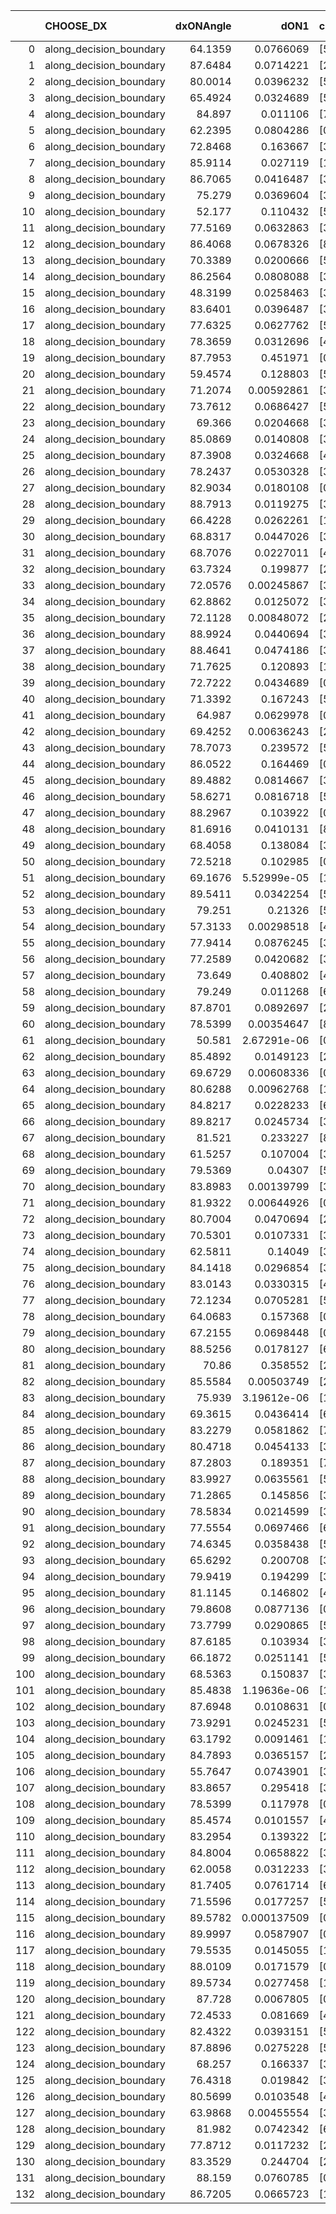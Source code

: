|     | CHOOSE_DX               |   dxONAngle |        dON1 | cIDON1   |   dON_patch_1 |   nTON |         dON |   dxOFFAngle |       dOFF1 | cIDOFF1   |   dOFF_patch_1 |   nTOFF |        dOFF | SUCCESS   |   nExp |   dual_point_id |   subpoint_time_seconds |   total_execution_time |        logp |       dOFF/dON | Vote dOFF>dON   |
|----:|:------------------------|------------:|------------:|:---------|--------------:|-------:|------------:|-------------:|------------:|:----------|---------------:|--------:|------------:|:----------|-------:|----------------:|------------------------:|-----------------------:|------------:|---------------:|:----------------|
|   0 | along_decision_boundary |     64.1359 | 0.0766069   | [5 9]    |   0.0766069   |      1 | 0.0766069   |      76.6089 | 0.014966    | [5 9]     |    0.014966    |       1 | 0.014966    | False     |      1 |               1 |                1.03163  |                1.40443 |  0          |     0.195361   | False           |
|   1 | along_decision_boundary |     87.6484 | 0.0714221   | [2 5]    |   0.0714221   |      1 | 0.0714221   |      87.6394 | 0.0321299   | [2 5]     |    0.0321299   |       1 | 0.0321299   | False     |      2 |               2 |                1.03972  |                2.45713 | -0.5        |     0.449859   | False           |
|   2 | along_decision_boundary |     80.0014 | 0.0396232   | [5 7]    |   0.0396232   |      1 | 0.0396232   |      89.8537 | 0.406479    | [5 7]     |    0.406479    |       1 | 0.406479    | True      |      3 |               3 |                1.92882  |                4.39495 | -1          |    10.2586     | True            |
|   3 | along_decision_boundary |     65.4924 | 0.0324689   | [5 9]    |   0.0324689   |      1 | 0.0324689   |      73.1251 | 0.00402742  | [5 9]     |    0.00402742  |       1 | 0.00402742  | False     |      4 |               4 |                0.771298 |                5.17131 | -0.166667   |     0.124039   | False           |
|   4 | along_decision_boundary |     84.897  | 0.011106    | [7 9]    |   0.011106    |      1 | 0.011106    |      82.1113 | 0.102186    | [7 9]     |    0.102186    |       1 | 0.102186    | True      |      5 |               5 |                0.83197  |                6.01528 | -0.5        |     9.20099    | True            |
|   5 | along_decision_boundary |     62.2395 | 0.0804286   | [0 1]    |   0.0804286   |      1 | 0.0804286   |      55.5283 | 0.0542776   | [0 1]     |    0.0542776   |       1 | 0.0542776   | False     |      6 |               6 |                1.18051  |                7.20443 | -0.1        |     0.674854   | False           |
|   6 | along_decision_boundary |     72.8468 | 0.163667    | [3 6]    |   0.163667    |      1 | 0.163667    |      81.5189 | 0.00956322  | [3 6]     |    0.00956322  |       1 | 0.00956322  | False     |      7 |               8 |                1.48704  |                8.71202 | -0.333333   |     0.058431   | False           |
|   7 | along_decision_boundary |     85.9114 | 0.027119    | [1 8]    |   0.027119    |      1 | 0.027119    |      74.898  | 3.24643e-05 | [0 8]     |    3.24643e-05 |       1 | 3.24643e-05 | False     |      8 |               9 |                1.14054  |                9.85755 | -0.642857   |     0.00119711 | False           |
|   8 | along_decision_boundary |     86.7065 | 0.0416487   | [3 7]    |   0.0416487   |      1 | 0.0416487   |      85.0257 | 0.0504057   | [3 7]     |    0.0504057   |       1 | 0.0504057   | True      |      9 |              10 |                1.54327  |               11.4059  | -1          |     1.21026    | True            |
|   9 | along_decision_boundary |     75.279  | 0.0369604   | [3 7]    |   0.0369604   |      1 | 0.0369604   |      80.4696 | 0.149783    | [3 7]     |    0.149783    |       1 | 0.149783    | True      |     10 |              11 |                1.27947  |               12.6948  | -0.5        |     4.05253    | True            |
|  10 | along_decision_boundary |     52.177  | 0.110432    | [5 6]    |   0.110432    |      1 | 0.110432    |      62.8029 | 0.0105125   | [5 6]     |    0.0105125   |       1 | 0.0105125   | False     |     11 |              12 |                1.00496  |               13.7048  | -0.2        |     0.0951943  | False           |
|  11 | along_decision_boundary |     77.5169 | 0.0632863   | [3 5]    |   0.0632863   |      1 | 0.0632863   |      84.9629 | 0.418674    | [3 5]     |    0.418674    |       1 | 0.418674    | True      |     12 |              15 |                2.00025  |               15.7754  | -0.409091   |     6.61555    | True            |
|  12 | along_decision_boundary |     86.4068 | 0.0678326   | [8 9]    |   0.0678326   |      1 | 0.0678326   |      75.8559 | 0.0191807   | [8 9]     |    0.0191807   |       1 | 0.0191807   | False     |     13 |              16 |                1.34032  |               17.1207  | -0.166667   |     0.282765   | False           |
|  13 | along_decision_boundary |     70.3389 | 0.0200666   | [5 6]    |   0.0200666   |      1 | 0.0200666   |      70.3181 | 0.0878046   | [5 6]     |    0.0878046   |       1 | 0.0878046   | True      |     14 |              17 |                1.28028  |               18.4083  | -0.346154   |     4.37565    | True            |
|  14 | along_decision_boundary |     86.2564 | 0.0808088   | [3 6]    |   0.0808088   |      1 | 0.0808088   |      78.456  | 0.0288351   | [3 6]     |    0.0288351   |       1 | 0.0288351   | False     |     15 |              18 |                1.11953  |               19.5371  | -0.142857   |     0.356831   | False           |
|  15 | along_decision_boundary |     48.3199 | 0.0258463   | [3 7]    |   0.0258463   |      1 | 0.0258463   |      57.5177 | 0.000700273 | [3 7]     |    0.000700273 |       1 | 0.000700273 | False     |     16 |              19 |                0.676349 |               20.2185  | -0.3        |     0.0270937  | False           |
|  16 | along_decision_boundary |     83.6401 | 0.0396487   | [3 7]    |   0.0396487   |      1 | 0.0396487   |      85.1595 | 0.0397035   | [3 7]     |    0.0397035   |       1 | 0.0397035   | True      |     17 |              20 |                0.795707 |               21.0198  | -0.5        |     1.00138    | True            |
|  17 | along_decision_boundary |     77.6325 | 0.0627762   | [5 7]    |   0.0627762   |      1 | 0.0627762   |      89.1268 | 0.0197026   | [5 7]     |    0.0197026   |       1 | 0.0197026   | False     |     18 |              21 |                1.00918  |               22.0365  | -0.264706   |     0.313854   | False           |
|  18 | along_decision_boundary |     78.3659 | 0.0312696   | [4 7]    |   0.0312696   |      1 | 0.0312696   |      85.0341 | 0.276512    | [4 7]     |    0.276512    |       1 | 0.276512    | True      |     19 |              22 |                1.19936  |               23.2423  | -0.444444   |     8.84283    | True            |
|  19 | along_decision_boundary |     87.7953 | 0.451971    | [0 1]    |   0.451971    |      1 | 0.451971    |      83.3438 | 0.237218    | [0 1]     |    0.237218    |       1 | 0.237218    | False     |     20 |              23 |                2.91141  |               26.1588  | -0.236842   |     0.524853   | False           |
|  20 | along_decision_boundary |     59.4574 | 0.128803    | [5 6]    |   0.128803    |      1 | 0.128803    |      61.8573 | 0.0131577   | [5 6]     |    0.0131577   |       1 | 0.0131577   | False     |     21 |              24 |                0.734028 |               26.9029  | -0.4        |     0.102153   | False           |
|  21 | along_decision_boundary |     71.2074 | 0.00592861  | [3 6]    |   0.00592861  |      1 | 0.00592861  |      79.7924 | 0.0314125   | [3 6]     |    0.0314125   |       1 | 0.0314125   | True      |     22 |              25 |                0.869585 |               27.7775  | -0.595238   |     5.29846    | True            |
|  22 | along_decision_boundary |     73.7612 | 0.0686427   | [5 9]    |   0.0686427   |      1 | 0.0686427   |      70.7157 | 0.059328    | [5 9]     |    0.059328    |       1 | 0.059328    | False     |     23 |              26 |                1.15461  |               28.9421  | -0.363636   |     0.864303   | False           |
|  23 | along_decision_boundary |     69.366  | 0.0204668   | [3 5]    |   0.0204668   |      1 | 0.0204668   |      65.7144 | 0.529096    | [3 5]     |    0.529096    |       1 | 0.529096    | True      |     24 |              27 |                1.75722  |               30.7088  | -0.543478   |    25.8514     | True            |
|  24 | along_decision_boundary |     85.0869 | 0.0140808   | [3 7]    |   0.0140808   |      1 | 0.0140808   |      82.1133 | 0.14213     | [3 7]     |    0.14213     |       1 | 0.14213     | True      |     25 |              28 |                1.10666  |               31.821   | -0.333333   |    10.0938     | True            |
|  25 | along_decision_boundary |     87.3908 | 0.0324668   | [4 6]    |   0.0324668   |      1 | 0.0324668   |      86.1093 | 0.0394991   | [4 6]     |    0.0394991   |       1 | 0.0394991   | True      |     26 |              29 |                0.807108 |               32.6331  | -0.18       |     1.2166     | True            |
|  26 | along_decision_boundary |     78.2437 | 0.0530328   | [3 6]    |   0.0530328   |      1 | 0.0530328   |      76.5037 | 0.00610072  | [3 6]     |    0.00610072  |       1 | 0.00610072  | False     |     27 |              30 |                1.19502  |               33.8361  | -0.0769231  |     0.115037   | False           |
|  27 | along_decision_boundary |     82.9034 | 0.0180108   | [0 1]    |   0.0180108   |      1 | 0.0180108   |      82.9114 | 0.0126144   | [0 1]     |    0.0126144   |       1 | 0.0126144   | False     |     28 |              31 |                0.781947 |               34.6293  | -0.166667   |     0.700381   | False           |
|  28 | along_decision_boundary |     88.7913 | 0.0119275   | [3 5]    |   0.0119275   |      1 | 0.0119275   |      89.9493 | 0.00717629  | [3 5]     |    0.00717629  |       1 | 0.00717629  | False     |     29 |              32 |                0.729852 |               35.3672  | -0.285714   |     0.601661   | False           |
|  29 | along_decision_boundary |     66.4228 | 0.0262261   | [1 2]    |   0.0262261   |      1 | 0.0262261   |      73.2975 | 0.046577    | [1 2]     |    0.046577    |       1 | 0.046577    | True      |     30 |              33 |                1.02006  |               36.3922  | -0.431034   |     1.77598    | True            |
|  30 | along_decision_boundary |     68.8317 | 0.0447026   | [3 7]    |   0.0447026   |      1 | 0.0447026   |      65.5805 | 0.133353    | [3 7]     |    0.133353    |       1 | 0.133353    | True      |     31 |              34 |                1.42955  |               37.8318  | -0.266667   |     2.98311    | True            |
|  31 | along_decision_boundary |     68.7076 | 0.0227011   | [4 5]    |   0.0227011   |      1 | 0.0227011   |      75.5876 | 0.000906422 | [4 5]     |    0.000906422 |       1 | 0.000906422 | False     |     32 |              35 |                0.806492 |               38.6473  | -0.145161   |     0.0399286  | False           |
|  32 | along_decision_boundary |     63.7324 | 0.199877    | [2 5]    |   0.199877    |      1 | 0.199877    |      63.6572 | 0.546665    | [2 5]     |    0.546665    |       1 | 0.546665    | True      |     33 |              36 |                2.48751  |               41.1462  | -0.25       |     2.73501    | True            |
|  33 | along_decision_boundary |     72.0576 | 0.00245867  | [3 8]    |   0.00245867  |      1 | 0.00245867  |      86.5568 | 0.020082    | [3 8]     |    0.020082    |       1 | 0.020082    | True      |     34 |              37 |                1.07716  |               42.2298  | -0.136364   |     8.16783    | True            |
|  34 | along_decision_boundary |     62.8862 | 0.0125072   | [3 8]    |   0.0125072   |      1 | 0.0125072   |      63.2898 | 0.0141081   | [3 8]     |    0.0141081   |       1 | 0.0141081   | True      |     35 |              38 |                0.989538 |               43.2345  | -0.0588235  |     1.12799    | True            |
|  35 | along_decision_boundary |     72.1128 | 0.00848072  | [2 7]    |   0.00848072  |      1 | 0.00848072  |      83.3068 | 0.0609198   | [2 7]     |    0.0609198   |       1 | 0.0609198   | True      |     36 |              39 |                0.826458 |               44.068   | -0.0142857  |     7.18333    | True            |
|  36 | along_decision_boundary |     88.9924 | 0.0440694   | [3 5]    |   0.0440694   |      1 | 0.0440694   |      77.9522 | 0.0148234   | [3 5]     |    0.0148234   |       1 | 0.0148234   | False     |     37 |              40 |                0.782604 |               44.8591  | -0          |     0.336365   | False           |
|  37 | along_decision_boundary |     88.4641 | 0.0474186   | [3 6]    |   0.0474186   |      1 | 0.0474186   |      75.7272 | 0.138875    | [3 6]     |    0.138875    |       1 | 0.138875    | True      |     38 |              41 |                3.11264  |               47.9798  | -0.0135135  |     2.9287     | True            |
|  38 | along_decision_boundary |     71.7625 | 0.120893    | [1 9]    |   0.120893    |      1 | 0.120893    |      70.1235 | 0.0133827   | [0 9]     |    0.0133827   |       1 | 0.0133827   | False     |     39 |              42 |                2.02135  |               50.1502  | -0          |     0.110698   | False           |
|  39 | along_decision_boundary |     72.7222 | 0.0434689   | [0 1]    |   0.0434689   |      1 | 0.0434689   |      78.1989 | 0.145146    | [0 1]     |    0.145146    |       1 | 0.145146    | True      |     40 |              45 |                2.95201  |               56.2657  | -0.0128205  |     3.33909    | True            |
|  40 | along_decision_boundary |     71.3392 | 0.167243    | [5 7]    |   0.167243    |      1 | 0.167243    |      76.5247 | 0.11531     | [5 7]     |    0.11531     |       1 | 0.11531     | False     |     41 |              46 |                1.05058  |               57.3223  | -0          |     0.689478   | False           |
|  41 | along_decision_boundary |     64.987  | 0.0629978   | [0 8]    |   0.0629978   |      1 | 0.0629978   |      69.9229 | 0.0239376   | [1 8]     |    0.0239376   |       1 | 0.0239376   | False     |     42 |              47 |                1.18949  |               58.5178  | -0.0121951  |     0.379974   | False           |
|  42 | along_decision_boundary |     69.4252 | 0.00636243  | [2 4]    |   0.00636243  |      1 | 0.00636243  |      66.336  | 0.213906    | [2 4]     |    0.213906    |       1 | 0.213906    | True      |     43 |              49 |                1.26303  |               59.823   | -0.047619   |    33.6202     | True            |
|  43 | along_decision_boundary |     78.7073 | 0.239572    | [5 7]    |   0.239572    |      1 | 0.239572    |      87.9892 | 0.0848064   | [5 7]     |    0.0848064   |       1 | 0.0848064   | False     |     44 |              50 |                0.838745 |               60.6717  | -0.0116279  |     0.353991   | False           |
|  44 | along_decision_boundary |     86.0522 | 0.164469    | [0 9]    |   0.164469    |      1 | 0.164469    |      87.3827 | 0.0153124   | [1 9]     |    0.0153124   |       1 | 0.0153124   | False     |     45 |              51 |                0.929343 |               61.61    | -0.0454545  |     0.0931022  | False           |
|  45 | along_decision_boundary |     89.4882 | 0.0814667   | [3 5]    |   0.0814667   |      1 | 0.0814667   |      88.6451 | 0.156204    | [3 5]     |    0.156204    |       1 | 0.156204    | True      |     46 |              52 |                1.23797  |               62.8549  | -0.1        |     1.91739    | True            |
|  46 | along_decision_boundary |     58.6271 | 0.0816718   | [5 6]    |   0.0816718   |      1 | 0.0816718   |      70.9015 | 0.101992    | [5 6]     |    0.101992    |       1 | 0.101992    | True      |     47 |              53 |                0.697589 |               63.5575  | -0.0434783  |     1.2488     | True            |
|  47 | along_decision_boundary |     88.2967 | 0.103922    | [0 1]    |   0.103922    |      1 | 0.103922    |      89.4514 | 0.0525678   | [0 1]     |    0.0525678   |       1 | 0.0525678   | False     |     48 |              54 |                1.24988  |               64.8214  | -0.0106383  |     0.505839   | False           |
|  48 | along_decision_boundary |     81.6916 | 0.0410131   | [8 9]    |   0.0410131   |      1 | 0.0410131   |      87.4206 | 0.00307629  | [8 9]     |    0.00307629  |       1 | 0.00307629  | False     |     49 |              56 |                0.734714 |               65.5926  | -0.0416667  |     0.0750074  | False           |
|  49 | along_decision_boundary |     68.4058 | 0.138084    | [3 5]    |   0.138084    |      1 | 0.138084    |      69.5713 | 0.430503    | [3 5]     |    0.430503    |       1 | 0.430503    | True      |     50 |              57 |                1.56181  |               67.1626  | -0.0918367  |     3.11769    | True            |
|  50 | along_decision_boundary |     72.5218 | 0.102985    | [0 1]    |   0.102985    |      1 | 0.102985    |      82.9632 | 0.00125557  | [0 1]     |    0.00125557  |       1 | 0.00125557  | False     |     51 |              58 |                0.914383 |               68.0829  | -0.04       |     0.0121917  | False           |
|  51 | along_decision_boundary |     69.1676 | 5.52999e-05 | [1 8]    |   5.52999e-05 |      1 | 5.52999e-05 |      80.474  | 0.0363253   | [0 8]     |    0.0363253   |       1 | 0.0363253   | True      |     52 |              60 |                0.656119 |               68.7749  | -0.0882353  |   656.877      | True            |
|  52 | along_decision_boundary |     89.5411 | 0.0342254   | [5 7]    |   0.0342254   |      1 | 0.0342254   |      83.453  | 0.280472    | [5 7]     |    0.280472    |       1 | 0.280472    | True      |     53 |              61 |                1.35788  |               70.1374  | -0.0384615  |     8.19486    | True            |
|  53 | along_decision_boundary |     79.251  | 0.21326     | [5 7]    |   0.21326     |      1 | 0.21326     |      86.7968 | 0.182671    | [5 7]     |    0.182671    |       1 | 0.182671    | False     |     54 |              62 |                0.852523 |               70.9949  | -0.00943396 |     0.856568   | False           |
|  54 | along_decision_boundary |     57.3133 | 0.00298518  | [4 7]    |   0.00298518  |      1 | 0.00298518  |      59.0458 | 0.0481447   | [4 7]     |    0.0481447   |       1 | 0.0481447   | True      |     55 |              63 |                0.691743 |               71.6947  | -0.037037   |    16.1279     | True            |
|  55 | along_decision_boundary |     77.9414 | 0.0876245   | [3 5]    |   0.0876245   |      1 | 0.0876245   |      83.2439 | 0.138177    | [3 5]     |    0.138177    |       1 | 0.138177    | True      |     56 |              64 |                1.07234  |               72.772   | -0.00909091 |     1.57692    | True            |
|  56 | along_decision_boundary |     77.2589 | 0.0420682   | [3 7]    |   0.0420682   |      1 | 0.0420682   |      80.7432 | 0.0421387   | [3 7]     |    0.0421387   |       1 | 0.0421387   | True      |     57 |              65 |                1.00745  |               73.7894  | -0          |     1.00168    | True            |
|  57 | along_decision_boundary |     73.649  | 0.408802    | [4 7]    |   0.408802    |      1 | 0.408802    |      73.7379 | 0.0140993   | [4 7]     |    0.0140993   |       1 | 0.0140993   | False     |     58 |              66 |                1.0524   |               74.8498  | -0.00877193 |     0.0344894  | False           |
|  58 | along_decision_boundary |     79.249  | 0.011268    | [6 7]    |   0.011268    |      1 | 0.011268    |      83.4225 | 0.026133    | [6 7]     |    0.026133    |       1 | 0.026133    | True      |     59 |              67 |                0.808745 |               75.6645  | -0          |     2.31921    | True            |
|  59 | along_decision_boundary |     87.8701 | 0.0892697   | [2 4]    |   0.0892697   |      1 | 0.0892697   |      84.3047 | 0.00561548  | [2 4]     |    0.00561548  |       1 | 0.00561548  | False     |     60 |              68 |                0.743651 |               76.4152  | -0.00847458 |     0.0629046  | False           |
|  60 | along_decision_boundary |     78.5399 | 0.00354647  | [8 9]    |   0.00354647  |      1 | 0.00354647  |      76.8606 | 0.00750637  | [8 9]     |    0.00750637  |       1 | 0.00750637  | True      |     61 |              69 |                0.614455 |               77.0356  | -0          |     2.11658    | True            |
|  61 | along_decision_boundary |     50.581  | 2.67291e-06 | [0 9]    |   2.67291e-06 |      1 | 2.67291e-06 |      89.4294 | 0.0110616   | [1 9]     |    0.0110616   |       1 | 0.0110616   | True      |     62 |              70 |                0.724379 |               77.765   | -0.00819672 |  4138.42       | True            |
|  62 | along_decision_boundary |     85.4892 | 0.0149123   | [2 3]    |   0.0149123   |      1 | 0.0149123   |      76.7945 | 0.176092    | [2 3]     |    0.176092    |       1 | 0.176092    | True      |     63 |              72 |                1.50085  |               80.7347  | -0.0322581  |    11.8085     | True            |
|  63 | along_decision_boundary |     69.6729 | 0.00608336  | [0 3]    |   0.00608336  |      1 | 0.00608336  |      71.1802 | 0.0157541   | [1 3]     |    0.0157541   |       1 | 0.0157541   | True      |     64 |              73 |                0.93418  |               81.6739  | -0.0714286  |     2.5897     | True            |
|  64 | along_decision_boundary |     80.6288 | 0.00962768  | [1 7]    |   0.00962768  |      1 | 0.00962768  |      81.2406 | 6.16915e-05 | [0 7]     |    6.16915e-05 |       1 | 6.16915e-05 | False     |     65 |              74 |                0.792758 |               82.4717  | -0.125      |     0.00640772 | False           |
|  65 | along_decision_boundary |     84.8217 | 0.0228233   | [6 7]    |   0.0228233   |      1 | 0.0228233   |      86.8856 | 0.0462945   | [6 7]     |    0.0462945   |       1 | 0.0462945   | True      |     66 |              76 |                0.913793 |               83.41    | -0.0692308  |     2.02839    | True            |
|  66 | along_decision_boundary |     89.8217 | 0.0245734   | [3 5]    |   0.0245734   |      1 | 0.0245734   |      85.1026 | 0.102379    | [3 5]     |    0.102379    |       1 | 0.102379    | True      |     67 |              77 |                1.09675  |               84.5131  | -0.121212   |     4.16624    | True            |
|  67 | along_decision_boundary |     81.521  | 0.233227    | [8 9]    |   0.233227    |      1 | 0.233227    |      84.3024 | 0.0462655   | [8 9]     |    0.0462655   |       1 | 0.0462655   | False     |     68 |              79 |                1.20683  |               87.3833  | -0.186567   |     0.198371   | False           |
|  68 | along_decision_boundary |     61.5257 | 0.107004    | [3 9]    |   0.107004    |      1 | 0.107004    |      68.8874 | 0.00493484  | [3 9]     |    0.00493484  |       1 | 0.00493484  | False     |     69 |              80 |                1.14989  |               88.5402  | -0.117647   |     0.0461182  | False           |
|  69 | along_decision_boundary |     79.5369 | 0.04307     | [5 9]    |   0.04307     |      1 | 0.04307     |      87.3117 | 0.268032    | [5 9]     |    0.268032    |       1 | 0.268032    | True      |     70 |              81 |                1.44577  |               89.992   | -0.0652174  |     6.22316    | True            |
|  70 | along_decision_boundary |     83.8983 | 0.00139799  | [3 5]    |   0.00139799  |      1 | 0.00139799  |      83.8909 | 0.0413001   | [3 5]     |    0.0413001   |       1 | 0.0413001   | True      |     71 |              82 |                0.954332 |               90.9543  | -0.114286   |    29.5426     | True            |
|  71 | along_decision_boundary |     81.9322 | 0.00644926  | [0 9]    |   0.00644926  |      1 | 0.00644926  |      79.112  | 0.0241576   | [1 9]     |    0.0241576   |       1 | 0.0241576   | True      |     72 |              84 |                0.692193 |               93.7513  | -0.176056   |     3.7458     | True            |
|  72 | along_decision_boundary |     80.7004 | 0.0470694   | [2 5]    |   0.0470694   |      1 | 0.0470694   |      73.78   | 0.0183549   | [2 5]     |    0.0183549   |       1 | 0.0183549   | False     |     73 |              85 |                1.26235  |               95.0206  | -0.25       |     0.389955   | False           |
|  73 | along_decision_boundary |     70.5301 | 0.0107331   | [3 7]    |   0.0107331   |      1 | 0.0107331   |      73.3405 | 0.0643111   | [3 7]     |    0.0643111   |       1 | 0.0643111   | True      |     74 |              86 |                0.847888 |               95.8785  | -0.171233   |     5.99184    | True            |
|  74 | along_decision_boundary |     62.5811 | 0.14049     | [3 7]    |   0.14049     |      1 | 0.14049     |      64.3724 | 0.185038    | [3 7]     |    0.185038    |       1 | 0.185038    | True      |     75 |              87 |                0.807851 |               96.6924  | -0.243243   |     1.31709    | True            |
|  75 | along_decision_boundary |     84.1418 | 0.0296854   | [3 5]    |   0.0296854   |      1 | 0.0296854   |      85.6076 | 0.13763     | [3 5]     |    0.13763     |       1 | 0.13763     | True      |     76 |              88 |                0.745866 |               97.4452  | -0.326667   |     4.6363     | True            |
|  76 | along_decision_boundary |     83.0143 | 0.0330315   | [4 5]    |   0.0330315   |      1 | 0.0330315   |      81.6539 | 0.00661644  | [4 5]     |    0.00661644  |       1 | 0.00661644  | False     |     77 |              89 |                0.933458 |               98.3847  | -0.421053   |     0.200307   | False           |
|  77 | along_decision_boundary |     72.1234 | 0.0705281   | [5 6]    |   0.0705281   |      1 | 0.0705281   |      79.5585 | 0.0181041   | [5 6]     |    0.0181041   |       1 | 0.0181041   | False     |     78 |              90 |                0.832588 |               99.2254  | -0.318182   |     0.256693   | False           |
|  78 | along_decision_boundary |     64.0683 | 0.157368    | [0 1]    |   0.157368    |      1 | 0.157368    |      64.8215 | 0.0703185   | [0 1]     |    0.0703185   |       1 | 0.0703185   | False     |     79 |              91 |                1.36842  |              100.603   | -0.230769   |     0.44684    | False           |
|  79 | along_decision_boundary |     67.2155 | 0.0698448   | [0 8]    |   0.0698448   |      1 | 0.0698448   |      87.7363 | 0.117623    | [0 8]     |    0.117623    |       1 | 0.117623    | True      |     80 |              92 |                2.06459  |              102.672   | -0.158228   |     1.68406    | True            |
|  80 | along_decision_boundary |     88.5256 | 0.0178127   | [6 9]    |   0.0178127   |      1 | 0.0178127   |      84.0348 | 0.0648845   | [6 9]     |    0.0648845   |       1 | 0.0648845   | True      |     81 |              93 |                0.772769 |              103.454   | -0.225      |     3.64259    | True            |
|  81 | along_decision_boundary |     70.86   | 0.358552    | [2 7]    |   0.358552    |      1 | 0.358552    |      68.0417 | 0.402606    | [2 7]     |    0.402606    |       1 | 0.402606    | True      |     82 |              94 |                2.11251  |              105.572   | -0.302469   |     1.12287    | True            |
|  82 | along_decision_boundary |     85.5584 | 0.00503749  | [2 4]    |   0.00503749  |      1 | 0.00503749  |      85.024  | 0.0194196   | [2 4]     |    0.0194196   |       1 | 0.0194196   | True      |     83 |              95 |                0.765659 |              106.343   | -0.390244   |     3.85502    | True            |
|  83 | along_decision_boundary |     75.939  | 3.19612e-06 | [1 8]    |   3.19612e-06 |      1 | 3.19612e-06 |      85.1221 | 0.00184208  | [0 8]     |    0.00184208  |       1 | 0.00184208  | True      |     84 |              96 |                0.680011 |              107.029   | -0.487952   |   576.35       | True            |
|  84 | along_decision_boundary |     69.3615 | 0.0436414   | [6 9]    |   0.0436414   |      1 | 0.0436414   |      83.0431 | 0.00715101  | [6 9]     |    0.00715101  |       1 | 0.00715101  | False     |     85 |              97 |                0.945015 |              107.982   | -0.595238   |     0.163859   | False           |
|  85 | along_decision_boundary |     83.2279 | 0.0581862   | [7 9]    |   0.0581862   |      1 | 0.0581862   |      85.2745 | 0.155547    | [7 9]     |    0.155547    |       1 | 0.155547    | True      |     86 |              98 |                0.791004 |              108.779   | -0.476471   |     2.67326    | True            |
|  86 | along_decision_boundary |     80.4718 | 0.0454133   | [3 8]    |   0.0454133   |      1 | 0.0454133   |      76.4267 | 0.0451178   | [3 8]     |    0.0451178   |       1 | 0.0451178   | False     |     87 |              99 |                0.775667 |              109.561   | -0.581395   |     0.993493   | False           |
|  87 | along_decision_boundary |     87.2803 | 0.189351    | [7 9]    |   0.189351    |      1 | 0.189351    |      87.8227 | 0.0490372   | [7 9]     |    0.0490372   |       1 | 0.0490372   | False     |     88 |             100 |                1.28394  |              110.851   | -0.465517   |     0.258976   | False           |
|  88 | along_decision_boundary |     83.9927 | 0.0635561   | [5 9]    |   0.0635561   |      1 | 0.0635561   |      79.587  | 0.0512989   | [5 9]     |    0.0512989   |       1 | 0.0512989   | False     |     89 |             101 |                0.850858 |              111.707   | -0.363636   |     0.807144   | False           |
|  89 | along_decision_boundary |     71.2865 | 0.145856    | [3 7]    |   0.145856    |      1 | 0.145856    |      81.8525 | 0.116718    | [3 7]     |    0.116718    |       1 | 0.116718    | False     |     90 |             103 |                1.44283  |              114.333   | -0.275281   |     0.800224   | False           |
|  90 | along_decision_boundary |     78.5834 | 0.0214599   | [3 7]    |   0.0214599   |      1 | 0.0214599   |      80.22   | 0.223666    | [3 7]     |    0.223666    |       1 | 0.223666    | True      |     91 |             104 |                0.951557 |              115.291   | -0.2        |    10.4225     | True            |
|  91 | along_decision_boundary |     77.5554 | 0.0697466   | [6 9]    |   0.0697466   |      1 | 0.0697466   |      75.0476 | 0.235449    | [6 9]     |    0.235449    |       1 | 0.235449    | True      |     92 |             105 |                1.24529  |              116.545   | -0.269231   |     3.37577    | True            |
|  92 | along_decision_boundary |     74.6345 | 0.0358438   | [5 9]    |   0.0358438   |      1 | 0.0358438   |      80.5704 | 0.155432    | [5 9]     |    0.155432    |       1 | 0.155432    | True      |     93 |             107 |                1.1481   |              117.736   | -0.347826   |     4.33638    | True            |
|  93 | along_decision_boundary |     65.6292 | 0.200708    | [3 5]    |   0.200708    |      1 | 0.200708    |      66.5032 | 0.324213    | [3 5]     |    0.324213    |       1 | 0.324213    | True      |     94 |             108 |                1.99805  |              119.742   | -0.435484   |     1.61535    | True            |
|  94 | along_decision_boundary |     79.9419 | 0.194299    | [3 5]    |   0.194299    |      1 | 0.194299    |      75.2158 | 0.217951    | [3 5]     |    0.217951    |       1 | 0.217951    | True      |     95 |             109 |                1.67211  |              121.431   | -0.531915   |     1.12173    | True            |
|  95 | along_decision_boundary |     81.1145 | 0.146802    | [4 7]    |   0.146802    |      1 | 0.146802    |      88.5109 | 0.159567    | [4 7]     |    0.159567    |       1 | 0.159567    | True      |     96 |             110 |                1.57101  |              123.008   | -0.636842   |     1.08695    | True            |
|  96 | along_decision_boundary |     79.8608 | 0.0877136   | [0 4]    |   0.0877136   |      1 | 0.0877136   |      88.9205 | 0.0434499   | [1 4]     |    0.0434499   |       1 | 0.0434499   | False     |     97 |             111 |                0.813948 |              123.828   | -0.75       |     0.495361   | False           |
|  97 | along_decision_boundary |     73.7799 | 0.0290865   | [5 7]    |   0.0290865   |      1 | 0.0290865   |      68.7907 | 0.0792638   | [5 7]     |    0.0792638   |       1 | 0.0792638   | True      |     98 |             112 |                0.910376 |              124.745   | -0.623711   |     2.72511    | True            |
|  98 | along_decision_boundary |     87.6185 | 0.103934    | [3 9]    |   0.103934    |      1 | 0.103934    |      78.8657 | 0.00782873  | [3 9]     |    0.00782873  |       1 | 0.00782873  | False     |     99 |             113 |                1.27343  |              126.028   | -0.734694   |     0.0753241  | False           |
|  99 | along_decision_boundary |     66.1872 | 0.0251141   | [5 7]    |   0.0251141   |      1 | 0.0251141   |      81.7107 | 0.0746463   | [5 7]     |    0.0746463   |       1 | 0.0746463   | True      |    100 |             114 |                0.995617 |              127.03    | -0.611111   |     2.97229    | True            |
| 100 | along_decision_boundary |     68.5363 | 0.150837    | [3 5]    |   0.150837    |      1 | 0.150837    |      69.1263 | 0.40247     | [3 5]     |    0.40247     |       1 | 0.40247     | True      |    101 |             115 |                2.38659  |              129.423   | -0.72       |     2.66825    | True            |
| 101 | along_decision_boundary |     85.4838 | 1.19636e-06 | [1 9]    |   1.19636e-06 |      1 | 1.19636e-06 |      88.2766 | 0.0290075   | [0 9]     |    0.0290075   |       1 | 0.0290075   | True      |    102 |             116 |                1.01358  |              130.445   | -0.836634   | 24246.4        | True            |
| 102 | along_decision_boundary |     87.6948 | 0.0108631   | [0 1]    |   0.0108631   |      1 | 0.0108631   |      89.4458 | 0.0495017   | [0 1]     |    0.0495017   |       1 | 0.0495017   | True      |    103 |             117 |                1.0177   |              131.472   | -0.960784   |     4.55686    | True            |
| 103 | along_decision_boundary |     73.9291 | 0.0245231   | [5 9]    |   0.0245231   |      1 | 0.0245231   |      76.9637 | 0.0383053   | [5 9]     |    0.0383053   |       1 | 0.0383053   | True      |    104 |             118 |                1.04458  |              132.522   | -1.09223    |     1.56201    | True            |
| 104 | along_decision_boundary |     63.1792 | 0.0091461   | [1 9]    |   0.0091461   |      1 | 0.0091461   |      80.2888 | 0.100906    | [0 9]     |    0.100906    |       1 | 0.100906    | True      |    105 |             119 |                0.745785 |              133.275   | -1.23077    |    11.0326     | True            |
| 105 | along_decision_boundary |     84.7893 | 0.0365157   | [2 7]    |   0.0365157   |      1 | 0.0365157   |      86.2606 | 0.0630717   | [2 7]     |    0.0630717   |       1 | 0.0630717   | True      |    106 |             120 |                0.933658 |              134.218   | -1.37619    |     1.72725    | True            |
| 106 | along_decision_boundary |     55.7647 | 0.0743901   | [3 7]    |   0.0743901   |      1 | 0.0743901   |      58.4319 | 0.277236    | [3 7]     |    0.277236    |       1 | 0.277236    | True      |    107 |             121 |                2.20555  |              136.433   | -1.5283     |     3.72678    | True            |
| 107 | along_decision_boundary |     83.8657 | 0.295418    | [3 5]    |   0.295418    |      1 | 0.295418    |      85.2508 | 0.241319    | [3 5]     |    0.241319    |       1 | 0.241319    | False     |    108 |             122 |                2.07098  |              138.514   | -1.68692    |     0.816874   | False           |
| 108 | along_decision_boundary |     78.5399 | 0.117978    | [0 1]    |   0.117978    |      1 | 0.117978    |      88.5655 | 0.0473987   | [0 1]     |    0.0473987   |       1 | 0.0473987   | False     |    109 |             124 |                2.04014  |              142.661   | -1.5        |     0.401759   | False           |
| 109 | along_decision_boundary |     85.4574 | 0.0101557   | [4 6]    |   0.0101557   |      1 | 0.0101557   |      81.9181 | 0.120871    | [4 6]     |    0.120871    |       1 | 0.120871    | True      |    110 |             125 |                0.882624 |              143.551   | -1.32569    |    11.9018     | True            |
| 110 | along_decision_boundary |     83.2954 | 0.139322    | [2 6]    |   0.139322    |      1 | 0.139322    |      84.044  | 0.058278    | [2 6]     |    0.058278    |       1 | 0.058278    | False     |    111 |             126 |                1.17456  |              144.738   | -1.47273    |     0.418297   | False           |
| 111 | along_decision_boundary |     84.8004 | 0.0658822   | [3 5]    |   0.0658822   |      1 | 0.0658822   |      85.1591 | 0.0406212   | [3 5]     |    0.0406212   |       1 | 0.0406212   | False     |    112 |             127 |                0.748874 |              145.491   | -1.3018     |     0.616574   | False           |
| 112 | along_decision_boundary |     62.0058 | 0.0312233   | [3 5]    |   0.0312233   |      1 | 0.0312233   |      65.3267 | 0.00581938  | [3 5]     |    0.00581938  |       1 | 0.00581938  | False     |    113 |             128 |                0.765452 |              146.263   | -1.14286    |     0.186379   | False           |
| 113 | along_decision_boundary |     81.7405 | 0.0761714   | [6 9]    |   0.0761714   |      1 | 0.0761714   |      82.9063 | 0.161999    | [6 9]     |    0.161999    |       1 | 0.161999    | True      |    114 |             129 |                1.0359   |              147.305   | -0.995575   |     2.12677    | True            |
| 114 | along_decision_boundary |     71.5596 | 0.0177257   | [5 6]    |   0.0177257   |      1 | 0.0177257   |      75.3391 | 0.131685    | [5 6]     |    0.131685    |       1 | 0.131685    | True      |    115 |             130 |                1.01413  |              148.329   | -1.12281    |     7.42902    | True            |
| 115 | along_decision_boundary |     89.5782 | 0.000137509 | [0 1]    |   0.000137509 |      1 | 0.000137509 |      86.498  | 0.0395749   | [0 1]     |    0.0395749   |       1 | 0.0395749   | True      |    116 |             131 |                1.04814  |              149.382   | -1.25652    |   287.797      | True            |
| 116 | along_decision_boundary |     89.9997 | 0.0587907   | [0 1]    |   0.0587907   |      1 | 0.0587907   |      89.4647 | 0.0789181   | [0 1]     |    0.0789181   |       1 | 0.0789181   | True      |    117 |             132 |                1.14503  |              150.535   | -1.39655    |     1.34236    | True            |
| 117 | along_decision_boundary |     79.5535 | 0.0145055   | [1 8]    |   0.0145055   |      1 | 0.0145055   |      85.7754 | 0.0526209   | [0 8]     |    0.0526209   |       1 | 0.0526209   | True      |    118 |             133 |                1.24487  |              151.79    | -1.54274    |     3.62764    | True            |
| 118 | along_decision_boundary |     88.0109 | 0.0171579   | [0 8]    |   0.0171579   |      1 | 0.0171579   |      89.4881 | 0.0499019   | [0 8]     |    0.0499019   |       1 | 0.0499019   | True      |    119 |             134 |                0.966608 |              152.761   | -1.69492    |     2.9084     | True            |
| 119 | along_decision_boundary |     89.5734 | 0.0277458   | [1 8]    |   0.0277458   |      1 | 0.0277458   |      86.3672 | 0.0378621   | [0 8]     |    0.0378621   |       1 | 0.0378621   | True      |    120 |             135 |                0.697317 |              153.466   | -1.85294    |     1.36461    | True            |
| 120 | along_decision_boundary |     87.728  | 0.0067805   | [0 1]    |   0.0067805   |      1 | 0.0067805   |      80.9636 | 0.242802    | [0 1]     |    0.242802    |       1 | 0.242802    | True      |    121 |             137 |                0.730505 |              155.064   | -2.01667    |    35.8088     | True            |
| 121 | along_decision_boundary |     72.4533 | 0.081669    | [4 5]    |   0.081669    |      1 | 0.081669    |      87.0637 | 0.0944324   | [4 5]     |    0.0944324   |       1 | 0.0944324   | True      |    122 |             138 |                0.866415 |              155.936   | -2.18595    |     1.15628    | True            |
| 122 | along_decision_boundary |     82.4322 | 0.0393151   | [5 6]    |   0.0393151   |      1 | 0.0393151   |      73.8533 | 0.0273356   | [5 6]     |    0.0273356   |       1 | 0.0273356   | False     |    123 |             139 |                0.725902 |              156.669   | -2.36066    |     0.695295   | False           |
| 123 | along_decision_boundary |     87.8896 | 0.0275228   | [5 6]    |   0.0275228   |      1 | 0.0275228   |      80.0709 | 0.00219827  | [5 6]     |    0.00219827  |       1 | 0.00219827  | False     |    124 |             140 |                0.857542 |              157.533   | -2.15041    |     0.0798709  | False           |
| 124 | along_decision_boundary |     68.257  | 0.166337    | [3 5]    |   0.166337    |      1 | 0.166337    |      61.0696 | 0.104201    | [3 5]     |    0.104201    |       1 | 0.104201    | False     |    125 |             141 |                1.74169  |              159.284   | -1.95161    |     0.626447   | False           |
| 125 | along_decision_boundary |     76.4318 | 0.019842    | [3 5]    |   0.019842    |      1 | 0.019842    |      78.7394 | 0.0621788   | [3 5]     |    0.0621788   |       1 | 0.0621788   | True      |    126 |             142 |                1.093    |              160.383   | -1.764      |     3.13369    | True            |
| 126 | along_decision_boundary |     80.5699 | 0.0103548   | [4 7]    |   0.0103548   |      1 | 0.0103548   |      76.0239 | 0.246032    | [4 7]     |    0.246032    |       1 | 0.246032    | True      |    127 |             143 |                1.31691  |              161.708   | -1.92063    |    23.7601     | True            |
| 127 | along_decision_boundary |     63.9868 | 0.00455554  | [3 8]    |   0.00455554  |      1 | 0.00455554  |      80.7335 | 0.046138    | [3 8]     |    0.046138    |       1 | 0.046138    | True      |    128 |             144 |                0.826458 |              162.542   | -2.08268    |    10.1279     | True            |
| 128 | along_decision_boundary |     81.982  | 0.0742342   | [6 7]    |   0.0742342   |      1 | 0.0742342   |      87.1832 | 0.0154203   | [6 7]     |    0.0154203   |       1 | 0.0154203   | False     |    129 |             145 |                0.84939  |              163.398   | -2.25       |     0.207724   | False           |
| 129 | along_decision_boundary |     77.8712 | 0.0117232   | [2 3]    |   0.0117232   |      1 | 0.0117232   |      84.8643 | 0.00450622  | [2 3]     |    0.00450622  |       1 | 0.00450622  | False     |    130 |             146 |                0.723904 |              164.131   | -2.05039    |     0.384384   | False           |
| 130 | along_decision_boundary |     83.3529 | 0.244704    | [2 4]    |   0.244704    |      1 | 0.244704    |      87.1794 | 0.269011    | [2 4]     |    0.269011    |       1 | 0.269011    | True      |    131 |             147 |                1.1107   |              165.247   | -1.86154    |     1.09933    | True            |
| 131 | along_decision_boundary |     88.159  | 0.0760785   | [0 1]    |   0.0760785   |      1 | 0.0760785   |      88.9342 | 0.0188761   | [0 1]     |    0.0188761   |       1 | 0.0188761   | False     |    132 |             148 |                0.685503 |              165.94    | -2.01908    |     0.248113   | False           |
| 132 | along_decision_boundary |     86.7205 | 0.0665723   | [1 8]    |   0.0665723   |      1 | 0.0665723   |      84.3325 | 0.207566    | [0 8]     |    0.207566    |       1 | 0.207566    | True      |    133 |             149 |                1.34037  |              167.285   | -1.83333    |     3.1179     | True            |